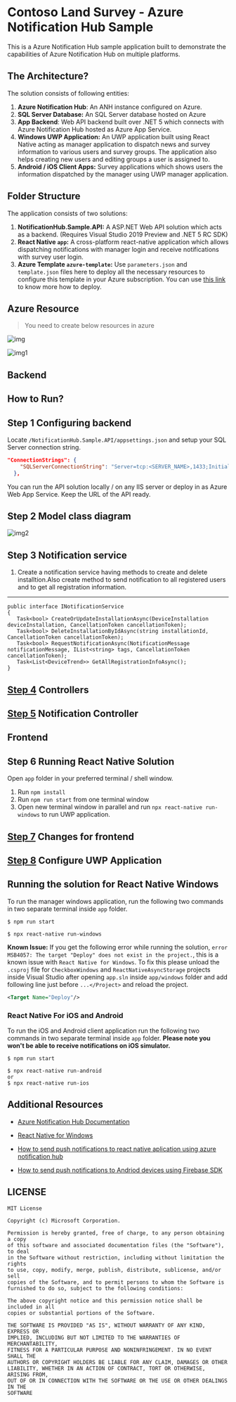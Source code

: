 # Contoso Land Survey - Azure Notification Hub Sample

This is a Azure Notification Hub sample application built to demonstrate the capabilities of Azure Notification Hub on multiple platforms. 

## The Architecture?

The solution consists of following entities:
1. **Azure Notification Hub**: An ANH instance configured on Azure.
2. **SQL Server Database:** An SQL Server database hosted on Azure
3. **App Backend**: Web API backend built over .NET 5 which connects with Azure Notification Hub hosted as Azure App Service.
4. **Windows UWP Application:** An UWP application built using React Native acting as manager application to dispatch news and survey information to various users and survey groups. The application also helps creating new users and editing groups a user is assigned to.
5. **Android / iOS Client Apps:** Survey applications which shows users the information dispatched by the manager using UWP manager application.

## Folder Structure
The application consists of two solutions:
1. **NotificationHub.Sample.API:** A ASP.NET Web API solution which acts as a backend. (Requires Visual Studio 2019 Preview and .NET 5 RC SDK)
2. **React Native `app`:** A cross-platform react-native application which allows dispatching notifications with manager login and receive notifications with survey user login.
3. **Azure Template `azure-template`:** Use `parameters.json` and `template.json` files here to deploy all the necessary resources to configure this template in your Azure subscription.
You can use [this link](https://docs.microsoft.com/en-us/azure/azure-resource-manager/templates/quickstart-create-templates-use-the-portal) to know more how to deploy.

## Azure Resource

> You need to create below resources in azure

![img](./azure-template/Capture.JPG)

![img1](./azure-template/template-screenshot.png)

## Backend

## How to Run?

## Step 1 Configuring backend
Locate `/NotificationHub.Sample.API/appsettings.json` and setup your SQL Server connection string.
```JSON
"ConnectionStrings": {
    "SQLServerConnectionString": "Server=tcp:<SERVER_NAME>,1433;Initial Catalog=<DB_NAME>;Persist Security Info=False;User ID=<DB_USER_NAME>;Password=<PASSWORD>;MultipleActiveResultSets=False;Encrypt=True;TrustServerCertificate=False;Connection Timeout=30;"
  },
```

You can run the API solution locally / on any IIS server or deploy in as Azure Web App Service. Keep the URL of the API ready.

## Step 2 Model class diagram
![img2](./azure-template/ModelsClassDiagram.JPG)

## Step 3 Notification service 

1) Create a notification service having methods to create and delete installtion.Also create method to send notification to all registered users and to get all registration information.
-------------------------------------------------------------------
```
public interface INotificationService
{
   Task<bool> CreateOrUpdateInstallationAsync(DeviceInstallation deviceInstallation, CancellationToken cancellationToken);
   Task<bool> DeleteInstallationByIdAsync(string installationId, CancellationToken cancellationToken);
   Task<bool> RequestNotificationAsync(NotificationMessage notificationMessage, IList<string> tags, CancellationToken cancellationToken);
   Task<List<DeviceTrend>> GetAllRegistrationInfoAsync();
}
```

## [Step 4](./azure-template/controllers.md) Controllers

## [Step 5](./azure-template/notificationcontroller.md) Notification Controller

## Frontend

## Step 6 Running React Native Solution
Open `app` folder in your preferred terminal / shell window.
1. Run `npm install`
2. Run `npm run start` from one terminal window
3. Open new terminal window in parallel and run `npx react-native run-windows` to run UWP application.

## [Step 7](./azure-template/frontend.md) Changes for frontend

## [Step 8](./azure-template/manageruwp.md) Configure UWP Application

## Running the solution for React Native Windows
To run the manager windows application, run the following two commands in two separate terminal inside `app` folder.
```shell
$ npm run start
```

```shell
$ npx react-native run-windows
```

**Known Issue:** If you get the following error while running the solution, `error MSB4057: The target "Deploy" does not exist in the project.`, this is a known issue with `React Native for Windows`. To fix this please unload the `.csproj` file for `CheckboxWindows` and `ReactNativeAsyncStorage` projects inside Visual Studio after opening `app.sln` inside `app/windows` folder and add following line just before `...</Project>` and reload the project.
```XML
<Target Name="Deploy"/>
```

### React Native For iOS and Android
To run the iOS and Android client application run the following two commands in two separate terminal inside `app` folder.
**Please note you won't be able to receive notifications on iOS simulator.**
```shell
$ npm run start
```

```shell
$ npx react-native run-android
or
$ npx react-native run-ios
```

## Additional Resources
- [Azure Notification Hub Documentation](https://docs.microsoft.com/en-us/azure/notification-hubs/notification-hubs-push-notification-overview)
- [React Native for Windows](https://microsoft.github.io/react-native-windows/)
- [How to send push notifications to react native aplication using azure notification hub](https://docs.microsoft.com/en-us/azure/developer/mobile-apps/notification-hubs-backend-service-react-native)

- [How to send push notifications to Andriod devices using Firebase SDK](https://docs.microsoft.com/en-us/azure/notification-hubs/android-sdk)

## LICENSE
    MIT License

    Copyright (c) Microsoft Corporation.

    Permission is hereby granted, free of charge, to any person obtaining a copy
    of this software and associated documentation files (the "Software"), to deal
    in the Software without restriction, including without limitation the rights
    to use, copy, modify, merge, publish, distribute, sublicense, and/or sell
    copies of the Software, and to permit persons to whom the Software is
    furnished to do so, subject to the following conditions:

    The above copyright notice and this permission notice shall be included in all
    copies or substantial portions of the Software.

    THE SOFTWARE IS PROVIDED "AS IS", WITHOUT WARRANTY OF ANY KIND, EXPRESS OR
    IMPLIED, INCLUDING BUT NOT LIMITED TO THE WARRANTIES OF MERCHANTABILITY,
    FITNESS FOR A PARTICULAR PURPOSE AND NONINFRINGEMENT. IN NO EVENT SHALL THE
    AUTHORS OR COPYRIGHT HOLDERS BE LIABLE FOR ANY CLAIM, DAMAGES OR OTHER
    LIABILITY, WHETHER IN AN ACTION OF CONTRACT, TORT OR OTHERWISE, ARISING FROM,
    OUT OF OR IN CONNECTION WITH THE SOFTWARE OR THE USE OR OTHER DEALINGS IN THE
    SOFTWARE
